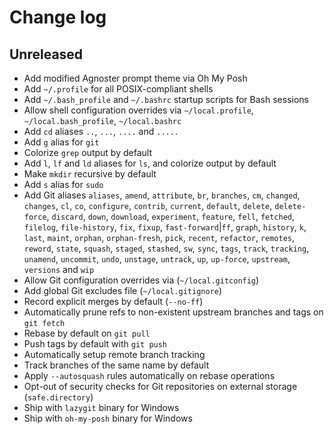 # Change log

## Unreleased

- Add modified Agnoster prompt theme via Oh My Posh
- Add `~/.profile` for all POSIX-compliant shells
- Add `~/.bash_profile` and `~/.bashrc` startup scripts for Bash sessions
- Allow shell configuration overrides via `~/local.profile`, `~/local.bash_profile`, `~/local.bashrc`
- Add `cd` aliases `..`, `...`, `....` and `.....`
- Add `g` alias for `git`
- Colorize `grep` output by default
- Add `l`, `lf` and `ld` aliases for `ls`, and colorize output by default
- Make `mkdir` recursive by default
- Add `s` alias for `sudo`
- Add Git aliases `aliases`, `amend`, `attribute`, `br`, `branches`, `cm`, `changed`, `changes`, `cl`, `co`, `configure`, `contrib`, `current`, `default`, `delete`, `delete-force`, `discard`, `down`, `download`, `experiment`, `feature`, `fell`, `fetched`, `filelog`, `file-history`, `fix`, `fixup`, `fast-forward`|`ff`, `graph`, `history`, `k`, `last`, `maint`, `orphan`, `orphan-fresh`, `pick`, `recent`, `refactor`, `remotes`, `reword`, `state`, `squash`, `staged`, `stashed`, `sw`, `sync`, `tags`, `track`, `tracking`, `unamend`, `uncommit`, `undo`, `unstage`, `untrack`, `up`, `up-force`, `upstream`, `versions` and `wip`
- Allow Git configuration overrides via (`~/local.gitconfig`)
- Add global Git excludes file (`~/local.gitignore`)
- Record explicit merges by default (`--no-ff`)
- Automatically prune refs to non-existent upstream branches and tags on `git fetch`
- Rebase by default on `git pull`
- Push tags by default with `git push`
- Automatically setup remote branch tracking
- Track branches of the same name by default
- Apply `--autosquash` rules automatically on rebase operations
- Opt-out of security checks for Git repositories on external storage (`safe.directory`)
- Ship with `lazygit` binary for Windows
- Ship with `oh-my-posh` binary for Windows
